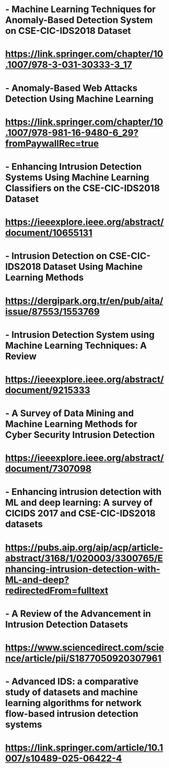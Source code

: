 #   - Machine Learning Techniques for Anomaly-Based Detection System on CSE-CIC-IDS2018 Dataset
#   https://link.springer.com/chapter/10.1007/978-3-031-30333-3_17

#   - Anomaly-Based Web Attacks Detection Using Machine Learning
#   https://link.springer.com/chapter/10.1007/978-981-16-9480-6_29?fromPaywallRec=true

#  - Enhancing Intrusion Detection Systems Using Machine Learning Classifiers on the CSE-CIC-IDS2018 Dataset
#  https://ieeexplore.ieee.org/abstract/document/10655131 

#  - Intrusion Detection on CSE-CIC-IDS2018 Dataset Using Machine Learning Methods
#  https://dergipark.org.tr/en/pub/aita/issue/87553/1553769 

#  - Intrusion Detection System using Machine Learning Techniques: A Review
#  https://ieeexplore.ieee.org/abstract/document/9215333 

#  - A Survey of Data Mining and Machine Learning Methods for Cyber Security Intrusion Detection
#  https://ieeexplore.ieee.org/abstract/document/7307098

#  - Enhancing intrusion detection with ML and deep learning: A survey of CICIDS 2017 and CSE-CIC-IDS2018 datasets
#  https://pubs.aip.org/aip/acp/article-abstract/3168/1/020003/3300765/Enhancing-intrusion-detection-with-ML-and-deep?redirectedFrom=fulltext 

#  - A Review of the Advancement in Intrusion Detection Datasets
#  https://www.sciencedirect.com/science/article/pii/S1877050920307961 

#  - Advanced IDS: a comparative study of datasets and machine learning algorithms for network flow-based intrusion detection systems
#  https://link.springer.com/article/10.1007/s10489-025-06422-4 


